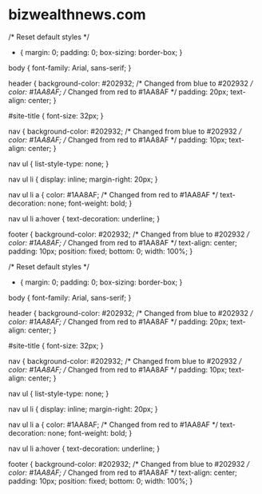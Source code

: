 # bizwealthnews.com
/* Reset default styles */
* {
    margin: 0;
    padding: 0;
    box-sizing: border-box;
}

body {
    font-family: Arial, sans-serif;
}

header {
    background-color: #202932; /* Changed from blue to #202932 */
    color: #1AA8AF; /* Changed from red to #1AA8AF */
    padding: 20px;
    text-align: center;
}

#site-title {
    font-size: 32px;
}

nav {
    background-color: #202932; /* Changed from blue to #202932 */
    color: #1AA8AF; /* Changed from red to #1AA8AF */
    padding: 10px;
    text-align: center;
}

nav ul {
    list-style-type: none;
}

nav ul li {
    display: inline;
    margin-right: 20px;
}

nav ul li a {
    color: #1AA8AF; /* Changed from red to #1AA8AF */
    text-decoration: none;
    font-weight: bold;
}

nav ul li a:hover {
    text-decoration: underline;
}

footer {
    background-color: #202932; /* Changed from blue to #202932 */
    color: #1AA8AF; /* Changed from red to #1AA8AF */
    text-align: center;
    padding: 10px;
    position: fixed;
    bottom: 0;
    width: 100%;
}

/* Reset default styles */
* {
    margin: 0;
    padding: 0;
    box-sizing: border-box;
}

body {
    font-family: Arial, sans-serif;
}

header {
    background-color: #202932; /* Changed from blue to #202932 */
    color: #1AA8AF; /* Changed from red to #1AA8AF */
    padding: 20px;
    text-align: center;
}

#site-title {
    font-size: 32px;
}

nav {
    background-color: #202932; /* Changed from blue to #202932 */
    color: #1AA8AF; /* Changed from red to #1AA8AF */
    padding: 10px;
    text-align: center;
}

nav ul {
    list-style-type: none;
}

nav ul li {
    display: inline;
    margin-right: 20px;
}

nav ul li a {
    color: #1AA8AF; /* Changed from red to #1AA8AF */
    text-decoration: none;
    font-weight: bold;
}

nav ul li a:hover {
    text-decoration: underline;
}

footer {
    background-color: #202932; /* Changed from blue to #202932 */
    color: #1AA8AF; /* Changed from red to #1AA8AF */
    text-align: center;
    padding: 10px;
    position: fixed;
    bottom: 0;
    width: 100%;
}
